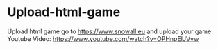 # Upload-html-game
Upload html game
go to https://www.snowall.eu and upload your game
Youtube Video: https://www.youtube.com/watch?v=OPHnpEIJVvw
